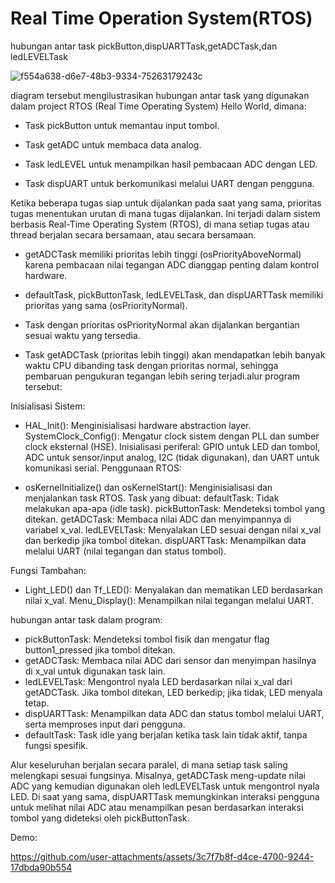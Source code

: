 # Real Time Operation System(RTOS)
hubungan antar task pickButton,dispUARTTask,getADCTask,dan ledLEVELTask

![f554a638-d6e7-48b3-9334-75263179243c](https://github.com/user-attachments/assets/1d482952-dc6d-49da-a7f0-9d64586e5351)

diagram tersebut mengilustrasikan hubungan antar task yang digunakan dalam project RTOS (Real Time Operating System) Hello World, dimana:
 
 * Task pickButton untuk memantau input tombol.
 
 * Task getADC untuk membaca data analog.
 
 * Task ledLEVEL untuk menampilkan hasil pembacaan ADC dengan LED.
 
 * Task dispUART untuk berkomunikasi melalui UART dengan pengguna.

Ketika beberapa tugas siap untuk dijalankan pada saat yang sama, prioritas tugas menentukan urutan di mana tugas dijalankan. Ini terjadi dalam sistem berbasis Real-Time Operating System (RTOS), di mana setiap tugas atau thread berjalan secara bersamaan, atau secara bersamaan.

* getADCTask memiliki prioritas lebih tinggi (osPriorityAboveNormal) karena pembacaan nilai tegangan ADC dianggap penting dalam kontrol hardware.

* defaultTask, pickButtonTask, ledLEVELTask, dan dispUARTTask memiliki prioritas yang sama (osPriorityNormal).
* Task dengan prioritas osPriorityNormal akan dijalankan bergantian sesuai waktu yang tersedia.
* Task getADCTask (prioritas lebih tinggi) akan mendapatkan lebih banyak waktu CPU dibanding task dengan prioritas normal, sehingga pembaruan pengukuran tegangan lebih sering terjadi.alur program tersebut:

Inisialisasi Sistem:

* HAL_Init(): Menginisialisasi hardware abstraction layer.
SystemClock_Config(): Mengatur clock sistem dengan PLL dan sumber clock eksternal (HSE).
Inisialisasi periferal: GPIO untuk LED dan tombol, ADC untuk sensor/input analog, I2C (tidak digunakan), dan UART untuk komunikasi serial.
Penggunaan RTOS:

* osKernelInitialize() dan osKernelStart(): Menginisialisasi dan menjalankan task RTOS.
Task yang dibuat:
defaultTask: Tidak melakukan apa-apa (idle task).
pickButtonTask: Mendeteksi tombol yang ditekan.
getADCTask: Membaca nilai ADC dan menyimpannya di variabel x_val.
ledLEVELTask: Menyalakan LED sesuai dengan nilai x_val dan berkedip jika tombol ditekan.
dispUARTTask: Menampilkan data melalui UART (nilai tegangan dan status tombol).

Fungsi Tambahan:

* Light_LED() dan Tf_LED(): Menyalakan dan mematikan LED berdasarkan nilai x_val.
Menu_Display(): Menampilkan nilai tegangan melalui UART.


hubungan antar task dalam program:

* pickButtonTask: Mendeteksi tombol fisik dan mengatur flag button1_pressed jika tombol ditekan.
* getADCTask: Membaca nilai ADC dari sensor dan menyimpan hasilnya di x_val untuk digunakan task lain.
* ledLEVELTask: Mengontrol nyala LED berdasarkan nilai x_val dari getADCTask. Jika tombol ditekan, LED berkedip; jika tidak, LED menyala tetap.
* dispUARTTask: Menampilkan data ADC dan status tombol melalui UART, serta memproses input dari pengguna.
* defaultTask: Task idle yang berjalan ketika task lain tidak aktif, tanpa fungsi spesifik.
  
Alur keseluruhan berjalan secara paralel, di mana setiap task saling melengkapi sesuai fungsinya. Misalnya, getADCTask meng-update nilai ADC yang kemudian digunakan oleh ledLEVELTask untuk mengontrol nyala LED. Di saat yang sama, dispUARTTask memungkinkan interaksi pengguna untuk melihat nilai ADC atau menampilkan pesan berdasarkan interaksi tombol yang dideteksi oleh pickButtonTask.


Demo:






https://github.com/user-attachments/assets/3c7f7b8f-d4ce-4700-9244-17dbda90b554

